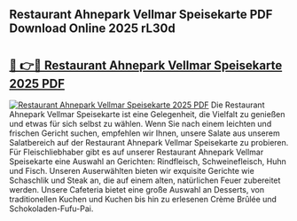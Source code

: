 ## Restaurant Ahnepark Vellmar Speisekarte PDF Download Online 2025 rL30d

# <h2><a href="http://gc8q795.nevu.top/?p=Restaurant+Ahnepark+Vellmar+Speisekarte">🔗 👉🔴 Restaurant Ahnepark Vellmar Speisekarte 2025 PDF</a></h2>

[![Restaurant Ahnepark Vellmar Speisekarte 2025 PDF](https://i.imgur.com/dBaPXMq.png)](http://gc8q795.nevu.top/?p=Restaurant+Ahnepark+Vellmar+Speisekarte)
Die Restaurant Ahnepark Vellmar Speisekarte ist eine Gelegenheit, die Vielfalt zu genießen und etwas für sich selbst zu wählen. Wenn Sie nach einem leichten und frischen Gericht suchen, empfehlen wir Ihnen, unsere Salate aus unserem Salatbereich auf der Restaurant Ahnepark Vellmar Speisekarte zu probieren. Für Fleischliebhaber gibt es auf unserer Restaurant Ahnepark Vellmar Speisekarte eine Auswahl an Gerichten: Rindfleisch, Schweinefleisch, Huhn und Fisch. Unseren Auserwählten bieten wir exquisite Gerichte wie Schaschlik und Steak an, die auf einem alten, natürlichen Feuer zubereitet werden. Unsere Cafeteria bietet eine große Auswahl an Desserts, von traditionellen Kuchen und Kuchen bis hin zu erlesenen Crème Brûlée und Schokoladen-Fufu-Pai.
